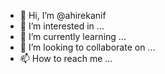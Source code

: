 - 👋 Hi, I’m @ahirekanif
- 👀 I’m interested in ...
- 🌱 I’m currently learning ...
- 💞️ I’m looking to collaborate on ...
- 📫 How to reach me ...

<!---
ahirekanif/ahirekanif is a ✨ special ✨ repository because its `README.md` (this file) appears on your GitHub profile.
You can click the Preview link to take a look at your changes.
--->
